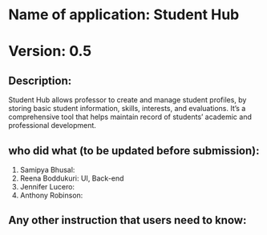 # Name of application: Student Hub
# Version: 0.5

## Description: 
Student Hub allows professor to create and manage student profiles, by storing basic student information, skills, interests, and evaluations. It’s a comprehensive tool that helps maintain record of students’ academic and professional development.
## who did what (to be updated before submission):
1. Samipya Bhusal: 
2. Reena Boddukuri: UI, Back-end
3. Jennifer Lucero:
4. Anthony Robinson:

## Any other instruction that users need to know:



